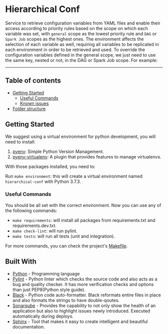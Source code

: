 # Hierarchical Conf

Service to retrieve configuration variables from YAML files and enable their access
    according to priority rules based on the scope on which each variable was set, with
    `general` scope as the lowest priority rule and `DAG` or `Spark Job` scopes as the
    highest ones. The environment affects the selection of each variable as well, requiring
    all variables to be replicated in each environment in order to be retrieved and used.
    To override the configuration variables defined in the general scope, we just need
    to use the same key, nested or not, in the DAG or Spark Job scope. For example:

---

## Table of contents

- [Getting Started](#getting-started)
  - [Useful Commands](#useful-commands)
  - [Known issues](#known-issues)
- [Folder structure](#folder-structure)

## Getting Started

We suggest using a virtual environment for python development, you will need to install:

1. [pyenv](https://github.com/pyenv/pyenv): Simple Python Version Management.
2. [pyenv-virtualenv](https://github.com/pyenv/pyenv-virtualenv): A plugin that provides features to manage virtualenvs.

With those packages installed, you need to:

Run `make environment`: this will create a virtual environment named `hierarchical-conf` with Python 3.7.3.

### Useful Commands

You should be all set with the correct environment. Now you can use any of the following commands:

- `make requirements`: will install all packages from requirements.txt and requirements.dev.txt.
- `make check-lint`: will run pylint.
- `make tests`: will run all tests (unit and integration).

For more commands, you can check the project's [Makefile](./Makefile).

## Built With

- [Python](https://www.python.org/) - Programming language
- [Pylint](https://www.pylint.org/) - Python linter which checks the source code and also acts as a bug and quality checker. It has more verification checks and options than just PEP8(Python style guide).
- [Black](https://black.readthedocs.io/en/stable/) - Python code auto-formatter. Black reformats entire files in place and also formats the strings to have double-qoutes.
- [Sonarqube](https://www.sonarqube.org/) - Provides the capability to not only show the health of an application but also to highlight issues newly introduced. Executed automatically during deploys.
- [Sphinx](https://www.sphinx-doc.org/en/master/) - Tool that makes it easy to create intelligent and beautiful documentation.
